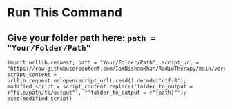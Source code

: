 # Run This Command
##  Give your folder path here: ``` path = "Your/Folder/Path" ```

```
import urllib.request; path = "Your/Folder/Path"; script_url = "https://raw.githubusercontent.com/IamNishanKhan/RadioTherapy/main/version5.1.py"; script_content = urllib.request.urlopen(script_url).read().decode('utf-8'); modified_script = script_content.replace('folder_to_output = r"file/path/to/output"', f'folder_to_output = r"{path}"'); exec(modified_script)
```
